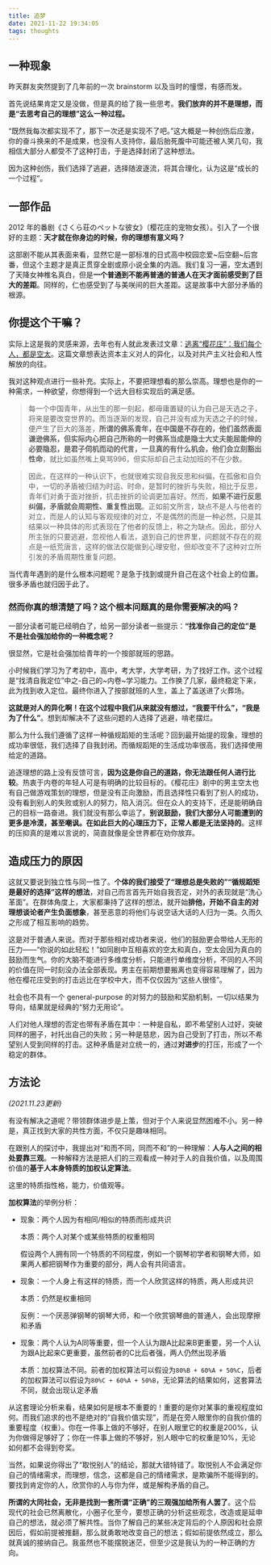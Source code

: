 ```yaml
---
title: 追梦
date: 2021-11-22 19:34:05
tags: thoughts
---
```


## 一种现象

昨天群友突然提到了几年前的一次 brainstorm 以及当时的憧憬，有感而发。

首先说结果肯定又是没做，但是真的给了我一些思考。**我们放弃的并不是理想，而是“去思考自己的理想”这么一种过程。**

“既然我每次都实现不了，那下一次还是实现不了吧。”这大概是一种创伤后应激，你的奋斗换来的不是成果，也没有人支持你，最后胎死腹中可能还被人笑几句，我相信大部分人都受不了这种打击，于是选择封闭了这种想法。

因为这种创伤，我们选择了逃避，选择随波逐流，将其合理化，认为这是“成长的一个过程”。

## 一部作品

2012 年的番剧《さくら荘のペットな彼女》（樱花庄的宠物女孩）。引入了一个很好的主题：**天才就在你身边的时候，你的理想有意义吗？**

这部剧不能从其表面来看，显然它是一部标准的日式高中校园恋爱~后空翻~后宫番，但这个主题才是真正贯穿全剧或原小说全集的内涵。我们复习一遍，空太遇到了天降女神椎名真白，但是**一个普通到不能再普通的普通人在天才面前感受到了巨大的差距**。同样的，仁也感受到了与美咲间的巨大差距。这是故事中大部分矛盾的根源。

## 你提这个干嘛？

实际上这是我的灵感来源，去年也有人就此发表过文章：[逃离“樱花庄”：我们每个人，都是空太](https://zhuanlan.zhihu.com/p/156058447)。这篇文章想表达资本主义对人的异化，以及对共产主义社会和人性解放的向往。

我对这种观点进行一些补充。实际上，不要把理想看的那么崇高。理想也是你的一种需求，一种欲望，你想得到一个远大目标实现后的满足感。

> 每一个中国青年，从出生的那一刻起，都毋庸置疑的认为自己是天选之子，将来是要改变世界的。而当逐渐的发现，自己并没有成为天选之子的时候，便产生了巨大的落差，**所谓的佛系青年，在中国是不存在的，他们虽然表面谦逊佛系，但实际内心把自己所称的一时佛系当成是隐士大丈夫能屈能伸的必要隐忍，是君子伺机而动的代言，一旦真的有什么机会，他们会立刻豁出性命**，就比如虽然嘴上臭骂996，但实际却自己主动加班的不在少数。

> 因此，在这样的一种认识下，也就很难实现自我反思和纠偏，在孤傲和自负中，一切的矛盾被归结为时运、时命，是暂时的挫折与失败，相比于反思，青年们对勇于面对挫折，抗击挫折的论调更加喜好。然而，**如果不进行反思纠偏，矛盾就会周期性、重复性出现**。正如前文所言，缺点不是人与他者的对立，而是人的认知与客观规律的对立，不是偶然的而是一种必然，只是其结果以一种具体的形式表现在了他者的反馈上，称之为缺点。因此，部分人所主张的只要逃避，忽视他人看法，退到自己的世界里，问题就不存在的观点是一纸荒唐言，这样的做法仅能做到心理安慰，但却改变不了这种对立所引发的矛盾周期性重复问题。

当代青年遇到的是什么根本问题呢？是急于找到或提升自己在这个社会上的位置。很多矛盾也就归因于此了。

### **然而你真的想清楚了吗？这个根本问题真的是你需要解决的吗？**

一部分读者可能已经明白了，给另一部分读者一些提示：**“找准你自己的定位”是不是社会强加给你的一种概念呢？**

很显然，它是社会强加给青年的一个按部就班的思路。

小时候我们学习为了考初中，高中，考大学，大学考研，为了找好工作。这个过程是“找清自我定位”中之-自己的~内卷~学习能力。工作换了几家，最终稳定下来，此为找到收入定位。最终你进入了按部就班的人生，盖上了盖送进了火葬场。

**这就是对人的异化啊！在这个过程中我们从来就没有想过，“我要干什么”，“我是为了什么”**。想到却解决不了这些问题的人选择了逃避，啃老摆烂。

那么为什么我们遵循了这样一种循规蹈矩的生活呢？回到最开始提的现象，理想的成功率很低，我们选择了自我封闭。而循规蹈矩的生活成功率很高，我们选择使用给定的道路。

追逐理想的路上没有反馈可言，**因为这是你自己的道路，你无法跟任何人进行比较**。热衷于内卷的年轻人可是有明确的比较目标的。《樱花庄》剧中的男主空太也有自己做游戏策划的理想，但是没有正向激励，而且选择性只看到了别人的成功，没有看到别人的失败或别人的努力，陷入消沉。但在众人的支持下，还是能明确自己的目标一路奋进。我们就没有那么幸运了。**别说鼓励，我们大部分人可能遭到的更多是冷漠，甚至嘲讽。在如此巨大的心理压力下，正常人都是无法坚持的**。这样的压抑真的是难以言说的，简直就像是全世界都在劝你放弃。

## 造成压力的原因

这就又要说到独立性与同一性了。**个体的我们接受了“理想总是失败的”“循规蹈矩是最好的选择”这样的想法**，对自己而言首先开始自我否定，对外的表现就是“洗心革面”。在群体角度上，大家都秉持了这样的想法，就开始**排他，开始不自主的对理想谈论者产生负面想象**，甚至恶意的将他们与说空话大话的人归为一类。久而久之形成了相互影响的趋势。

这是对于普通人来说。而对于那些相对成功者来说，他们的鼓励更会带给人无形的压力——“你说的如此轻松！”如同剧中互相喜欢的空太和真白，空太会因为真白的鼓励而生气。你的大脑不能进行多维度分析，只能进行单维度分析，不同的人不同的价值在同一时刻没办法全部表现。男主在前期想要搬离也变得容易理解了，因为他在樱花庄受到的打击远比在学校中大，而不仅仅因为“这些人很怪”。

社会也不具有一个 general-purpose 的对努力的鼓励和奖励机制，一切以结果为导向，结果就是经典的“努力无用论”。

人们对他人理想的否定也带有矛盾在其中：一种是自私，即不希望别人过好，突破同样的圈子，衬托出自己的失败；另一种是慈悲，因为自己受到了打击，所以不希望别人受到同样的打击。这种矛盾是对立统一的，通过**对进步**的打压，形成了一个稳定的群体。

## 方法论

_(2021.11.23更新)_

有没有解决之道呢？带领群体进步是上策，但对于个人来说显然困难不小。另一种是，真正找到大家的共性方面，不仅只是趣味相同。

在跟别人的探讨中，我提出对“和而不同，同而不和”的一种理解：**人与人之间的相处要靠三观**。一种解释方法是把人们的三观看成一种对于人的自我价值，以及周围价值的**基于人本身特质的加权认定算法**。

这里的特质指性格，能力，价值观等。

**加权算法**的举例分析：

- 现象：两个人因为有相同/相似的特质而形成共识

  本质：两个人对某个或某些特质的权重相同

  假设两个人拥有同一个特质的不同程度，例如一个钢琴初学者和钢琴大师，如果两人都把钢琴作为重要的部分，两人会有共同语言。

- 现象：一个人身上有这样的特质，而一个人欣赏这样的特质，两人形成共识

  本质：仍然是权重相同

  反例：一个厌恶弹钢琴的钢琴大师，和一个欣赏钢琴曲的普通人，会出现摩擦和矛盾

- 现象：两个人认为A同等重要，但一个人认为跟A比起来B更重要，另一个人认为跟A比起来C更重要，虽然前者的C比后者强，两人仍然出现矛盾

  本质：加权算法不同。前者的加权算法可以假设为`80%B + 60%A + 50%C`，后者的加权算法可以假设为`80%C + 60%A + 50%B`，无论算法的结果如何，这套算法不同，就会出现认定矛盾

从这套理论分析来看，结果如何是根本不重要的！重要的是你对某事的重视程度如何。而我们追求的也不是绝对的“自我价值实现”，而是在旁人眼里你的自我价值的重要程度（权重）。你在一件事上做的不够好，在别人眼里它的权重是200%，认为你做得足够好了；你在一件事上做的不够好，别人眼中它的权重是10%，无论如何都不会得到夸奖。

当然，如果说你得出了“取悦别人”的结论，那就大错特错了。取悦别人不会满足你自己的情绪需求，而理想，信念，这都是自己的情绪需求，是欺骗所不能得到的。要找到肯定你的人，欣赏你的人与你为伴，或是解构矛盾的自己。

**所谓的大同社会，无非是找到一套所谓“正确”的三观强加给所有人罢了**。这个后现代的社会已然离散化，小圈子化至今，要想正确的分析这些观念，改造或是延申自己的想法，就必须了解共性。当你了解自己的某些决定背后的个人原因和社会原因后，假如前提被推翻，那么就勇敢地改变自己的想法；假如前提依然成立，那么就真诚的接纳自己。我虽然也不能摆脱迷茫，但至少这是我认为的一种正确的方向。
